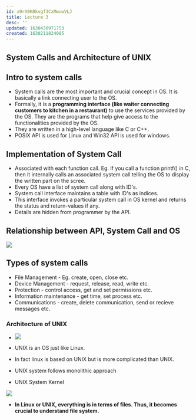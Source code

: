 ```yaml
---
id: x9rX0K0kvgf3CxMwuwVLJ
title: Lecture 3
desc: ''
updated: 1630430971753
created: 1630211824085
---
```

## System Calls and Architecture of UNIX

## Intro to system calls

- System calls are the most important and crucial concept in OS. It is basically a link connecting user to the OS.
- Formally, it is a **programming interface (like waiter connecting customers to kitchen in a restaurant)** to use the services provided by the OS. They are the programs that help give access to the functionalities provided by the OS.
- They are written in a high-level language like C or C++.
- POSIX API is used for Linux and Win32 API is used for windows.

## Implementation of System Call

- Associated with each function call. Eg. If you call a function printf() in C, then it internally calls an associated system call telling the OS to display the written part on the scree.
- Every OS have a list of system call along with ID's.
- System call interface maintains a table with ID's as indices.
- This interface invokes a particular system call in OS kernel and returns the status and return-values if any.
- Details are hidden from programmer by the API.

## Relationship between API, System Call and OS

![](/assets/images/2021-08-29-10-48-06.png)

## Types of system calls

- File Management - Eg. create, open, close etc.
- Device Management - request, release, read, write etc.
- Protection - control access, get and set permissions etc.
- Information maintenance - get time, set process etc.
- Communications - create, delete communication, send or recieve messages etc.

### Architecture of UNIX

- ![](/assets/images/2021-08-29-11-08-15.png)

- UNIX is an OS just like Linux.

- In fact linux is based on UNIX but is more complicated than UNIX.

- UNIX system follows monolithic approach

- UNIX System Kernel

![](/assets/images/2021-08-29-11-10-53.png)

- **In Linux or UNIX, everything is in terms of files. Thus, it becomes crucial to understand file system.**

